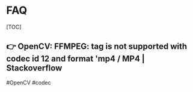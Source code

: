 # FAQ

[TOC]


## 👉 OpenCV: FFMPEG: tag is not supported with codec id 12 and format 'mp4 / MP4 | Stackoverflow

#OpenCV #codec


[OpenCV: FFMPEG: tag is not supported with codec id 12 and format 'mp4 / MP4 | Stackoverflow]: https://stackoverflow.com/questions/57792837/opencv-ffmpeg-tag-is-not-supported-with-codec-id-12-and-format-mp4-mp4